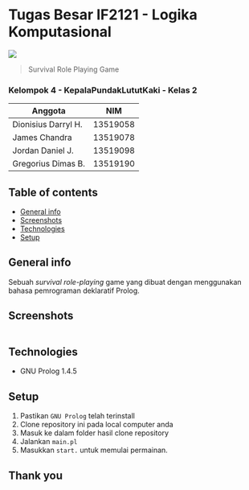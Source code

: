 # Tugas Besar IF2121 - Logika Komputasional
![](https://img.shields.io/badge/GNU%20Prolog-1.4.5%20-blue)
> Survival Role Playing Game

### Kelompok 4 - KepalaPundakLututKaki - Kelas 2
| Anggota | NIM |
| --- | --- |
|Dionisius Darryl H. | 13519058 |	
|James Chandra  | 13519078 |
|Jordan Daniel J. | 13519098 |
|Gregorius Dimas B. | 13519190 |
         
## Table of contents
* [General info](#general-info)
* [Screenshots](#screenshots)
* [Technologies](#technologies)
* [Setup](#setup)

## General info
Sebuah *survival role-playing* game yang dibuat dengan menggunakan bahasa pemrograman deklaratif Prolog.

## Screenshots
![]()

## Technologies
* GNU Prolog 1.4.5

## Setup
1. Pastikan ```GNU Prolog``` telah terinstall
2. Clone repository ini pada local computer anda
3. Masuk ke dalam folder hasil clone repository
4. Jalankan ```main.pl```
5. Masukkan ```start.``` untuk memulai permainan.

## Thank you
